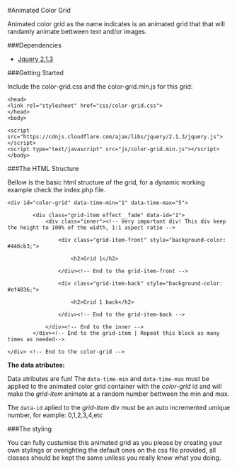 #Animated Color Grid

Animated color grid as the name indicates is an animated grid that that will randamly animate bettween text and/or images.

###Dependencies

- [Jquery 2.1.3](https://jquery.com/download/)

###Getting Started

Include the color-grid.css and the color-grid.min.js for this grid:

```
<head>
<link rel="stylesheet" href="css/color-grid.css">
</head>
<body>

<script src="https://cdnjs.cloudflare.com/ajax/libs/jquery/2.1.3/jquery.js"></script>
<script type="text/javascript" src="js/color-grid.min.js"></script>
</body>
```

###The HTML Structure

Bellow is the basic html structure of the grid, for a dynamic working example check the index.php file.

```
<div id="color-grid" data-time-min="1" data-time-max="5">

        <div class="grid-item effect__fade" data-id="1">
            <div class="inner"><!-- Very important div! This div keep the height to 100% of the width, 1:1 aspect ratio -->

                <div class="grid-item-front" style="background-color: #446cb3;">

                    <h2>Grid 1</h2>

                </div><!-- End to the grid-item-front -->

                <div class="grid-item-back" style="background-color: #ef4836;">

                    <h2>Grid 1 back</h2>

                </div><!-- End to the grid-item-back -->

            </div><!-- End to the inner -->
        </div><!-- End to the grid-item | Repeat this block as many times as needed-->

</div> <!-- End to the color-grid -->
```

**The data atributes:**

Data atributes are fun! The `data-time-min` and `data-time-max` must be applied to the animated color grid container with the *color-grid* id and will make the *grid-item* animate at a random number bettween the min and max.

The `data-id` aplied to the *grid-item* div must be an auto incremented umique number, for eample: 0,1,2,3,4,etc


###The styling

You can fully custumise this animated grid as you please by creating your own stylings or overighting the default ones on the css file provided, all classes should be kept the same unlless you really know what you doing.
